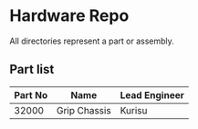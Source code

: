 # Hardware Repo

All directories represent a part or assembly.

## Part list

| Part No | Name | Lead Engineer |
|---------|------|---------------|
| 32000  | Grip Chassis | Kurisu |
